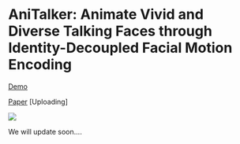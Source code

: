 
# AniTalker: Animate Vivid and Diverse Talking Faces through Identity-Decoupled Facial Motion Encoding

[Demo]() 

[Paper]() [Uploading]

![](docs/img/generated_result.png)

We will update soon....
